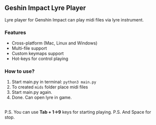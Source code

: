 ## Geshin Impact Lyre Player
Lyre player for Genshin Impact can play midi files via lyre instrument.

### Features
- Cross-platform (Mac, Linux and Windows)
- Multi-file support
- Custom keymaps support
- Hot-keys for control playing

### How to use?
1. Start main.py in terminal: `python3 main.py`
2. To created `mids` folder place midi files
3. Start main.py again.
4. Done. Can open lyre in game.
<br>
P.S. You can use <b>Tab + 1->9</b> keys for starting playing.
P.S. And Space for stop.
